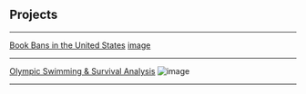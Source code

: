 ## Projects

---

[Book Bans in the United States](sample_page)
[image](https://github.com/user-attachments/assets/8828df2c-c2ac-4fa6-b60a-7a6c4e6f73bc)

---
[Olympic Swimming & Survival Analysis](/pdf/sample_presentation.pdf)
![image](https://github.com/user-attachments/assets/1b25d3b0-3967-4ef1-b36c-bbb5880fcb2c)

---


